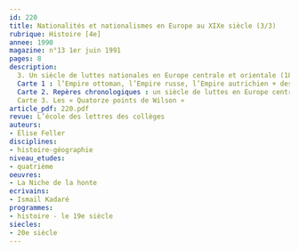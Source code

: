 ```yaml
---
id: 220
title: Nationalités et nationalismes en Europe au XIXe siècle (3/3)
rubrique: Histoire [4e] 
annee: 1990
magazine: n°13 1er juin 1991
pages: 8
description: 
  3. Un siècle de luttes nationales en Europe centrale et orientale (1815-1823). Présentation de trois cartes.
  Carte 1 : l’Empire ottoman, l’Empire russe, l’Empire autrichien + des extraits de « La Niche de la honte », d’Ismaïl Kadaré
  Carte 2. Repères chronologiques : un siècle de luttes en Europe centrale et orientale
  Carte 3. Les « Quatorze points de Wilson »
article_pdf: 220.pdf
revue: L’école des lettres des collèges
auteurs:
- Élise Feller
disciplines:
- histoire-géographie
niveau_etudes:
- quatrième
oeuvres:
- La Niche de la honte
ecrivains:
- Ismaïl Kadaré
programmes:
- histoire - le 19e siècle
siecles:
- 20e siècle
---
```

